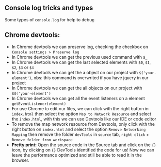 ## Console log tricks and types

Some types of `console.log` for help to debug

## Chrome devtools:

- In Chrome devtools we can preserve log, checking the checkbox on `Console settings > Preserve log`
- In Chrome devtools we can get the previous used command with `$_`
- In Chrome devtools we can get the last selected elements with `$0`, `$1`, `$2`, `$3` or `$4`
- In Chrome devtools we can get the a object on our project with `$('your-element')`, obs: this command is overwrited if you have jquery in our project 
- In Chrome devtools we can get the all objects on our project with `$$('your-element')`
- In Chrome devtools we can get all the event listeners on a element `getEventListener(element)`
- For use Chrome to edit our files, we can click with the right button in `index.html` then select the option `Map to Network Resource` and select the `index.html`, with this we can use Devtools like our IDE or code editor
- To remove the map network resource from Devtools, only click with the right button on `index.html` and select the option `Remove Networking Mapping` then remove the folder `devTools` in `source` tab, `right click` + `Remove folder from workspace`
- **Pretty print:** Open the source code in the Source tab and click on the `{}` icon, by clicking on `{}` DevTools identified the code for us! Now we can leave the performance optimized and still be able to read it in the browser. 

